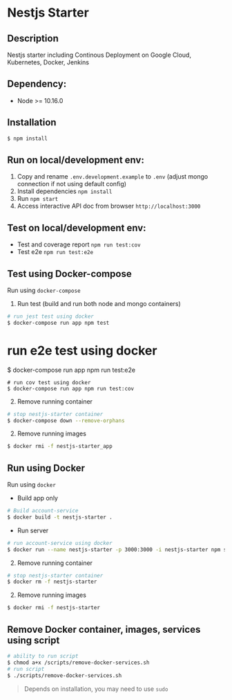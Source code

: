 # Nestjs Starter

## Description

Nestjs starter including Continous Deployment on Google Cloud, Kubernetes, Docker, Jenkins

## Dependency:

* Node >= 10.16.0

## Installation

```bash
$ npm install
```

## Run on local/development env:

1. Copy and rename `.env.development.example` to `.env` (adjust mongo connection if not using default config)
2. Install dependencies `npm install`
3. Run `npm start`
4. Access interactive API doc from browser `http://localhost:3000`


## Test on local/development env:
* Test and coverage report `npm run test:cov`
* Test e2e `npm run test:e2e`

## Test using Docker-compose
Run using `docker-compose`

1. Run test (build and run both node and mongo containers) 
```bash
# run jest test using docker
$ docker-compose run app npm test
```
# run e2e test using docker
$ docker-compose run app npm run test:e2e
```
# run cov test using docker
$ docker-compose run app npm run test:cov
```

2. Remove running container 
```bash
# stop nestjs-starter container
$ docker-compose down --remove-orphans
```
2. Remove running images 
```bash
$ docker rmi -f nestjs-starter_app
```

## Run using Docker
Run using `docker`

* Build app only
```bash
# Build account-service
$ docker build -t nestjs-starter .
```
* Run server
```bash
# run account-service using docker
$ docker run --name nestjs-starter -p 3000:3000 -i nestjs-starter npm start
```

2. Remove running container 
```bash
# stop nestjs-starter container
$ docker rm -f nestjs-starter
```
2. Remove running images 
```bash
$ docker rmi -f nestjs-starter
```

## Remove Docker container, images, services using script
```bash
# ability to run script
$ chmod a+x /scripts/remove-docker-services.sh
# run script
$ ./scripts/remove-docker-services.sh
```

> Depends on installation, you may need to use `sudo`


